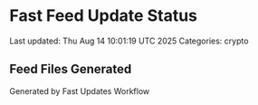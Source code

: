 # Fast Feed Update Status
Last updated: Thu Aug 14 10:01:19 UTC 2025
Categories: crypto

## Feed Files Generated

Generated by Fast Updates Workflow
